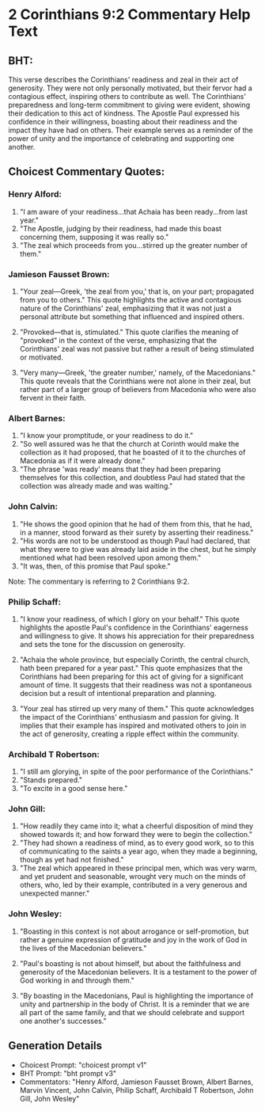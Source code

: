 # 2 Corinthians 9:2 Commentary Help Text

## BHT:
This verse describes the Corinthians' readiness and zeal in their act of generosity. They were not only personally motivated, but their fervor had a contagious effect, inspiring others to contribute as well. The Corinthians' preparedness and long-term commitment to giving were evident, showing their dedication to this act of kindness. The Apostle Paul expressed his confidence in their willingness, boasting about their readiness and the impact they have had on others. Their example serves as a reminder of the power of unity and the importance of celebrating and supporting one another.

## Choicest Commentary Quotes:
### Henry Alford:
1. "I am aware of your readiness...that Achaia has been ready...from last year." 
2. "The Apostle, judging by their readiness, had made this boast concerning them, supposing it was really so." 
3. "The zeal which proceeds from you...stirred up the greater number of them."

### Jamieson Fausset Brown:
1. "Your zeal—Greek, 'the zeal from you,' that is, on your part; propagated from you to others." This quote highlights the active and contagious nature of the Corinthians' zeal, emphasizing that it was not just a personal attribute but something that influenced and inspired others.

2. "Provoked—that is, stimulated." This quote clarifies the meaning of "provoked" in the context of the verse, emphasizing that the Corinthians' zeal was not passive but rather a result of being stimulated or motivated.

3. "Very many—Greek, 'the greater number,' namely, of the Macedonians." This quote reveals that the Corinthians were not alone in their zeal, but rather part of a larger group of believers from Macedonia who were also fervent in their faith.

### Albert Barnes:
1. "I know your promptitude, or your readiness to do it."
2. "So well assured was he that the church at Corinth would make the collection as it had proposed, that he boasted of it to the churches of Macedonia as if it were already done."
3. "The phrase 'was ready' means that they had been preparing themselves for this collection, and doubtless Paul had stated that the collection was already made and was waiting."

### John Calvin:
1. "He shows the good opinion that he had of them from this, that he had, in a manner, stood forward as their surety by asserting their readiness."
2. "His words are not to be understood as though Paul had declared, that what they were to give was already laid aside in the chest, but he simply mentioned what had been resolved upon among them."
3. "It was, then, of this promise that Paul spoke."

Note: The commentary is referring to 2 Corinthians 9:2.

### Philip Schaff:
1. "I know your readiness, of which I glory on your behalf." This quote highlights the apostle Paul's confidence in the Corinthians' eagerness and willingness to give. It shows his appreciation for their preparedness and sets the tone for the discussion on generosity. 

2. "Achaia the whole province, but especially Corinth, the central church, hath been prepared for a year past." This quote emphasizes that the Corinthians had been preparing for this act of giving for a significant amount of time. It suggests that their readiness was not a spontaneous decision but a result of intentional preparation and planning. 

3. "Your zeal has stirred up very many of them." This quote acknowledges the impact of the Corinthians' enthusiasm and passion for giving. It implies that their example has inspired and motivated others to join in the act of generosity, creating a ripple effect within the community.

### Archibald T Robertson:
1. "I still am glorying, in spite of the poor performance of the Corinthians."
2. "Stands prepared."
3. "To excite in a good sense here."

### John Gill:
1. "How readily they came into it; what a cheerful disposition of mind they showed towards it; and how forward they were to begin the collection."
2. "They had shown a readiness of mind, as to every good work, so to this of communicating to the saints a year ago, when they made a beginning, though as yet had not finished."
3. "The zeal which appeared in these principal men, which was very warm, and yet prudent and seasonable, wrought very much on the minds of others, who, led by their example, contributed in a very generous and unexpected manner."

### John Wesley:
1. "Boasting in this context is not about arrogance or self-promotion, but rather a genuine expression of gratitude and joy in the work of God in the lives of the Macedonian believers."

2. "Paul's boasting is not about himself, but about the faithfulness and generosity of the Macedonian believers. It is a testament to the power of God working in and through them."

3. "By boasting in the Macedonians, Paul is highlighting the importance of unity and partnership in the body of Christ. It is a reminder that we are all part of the same family, and that we should celebrate and support one another's successes."


## Generation Details
- Choicest Prompt: "choicest prompt v1"
- BHT Prompt: "bht prompt v3"
- Commentators: "Henry Alford, Jamieson Fausset Brown, Albert Barnes, Marvin Vincent, John Calvin, Philip Schaff, Archibald T Robertson, John Gill, John Wesley"
